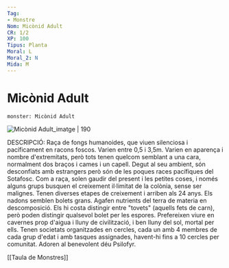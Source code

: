 ```yaml
---
Tag:
- Monstre
Nom: Micònid Adult
CR: 1/2
XP: 100
Tipus: Planta
Moral: L
Moral_2: N
Mida: M
---
```

# Micònid Adult

```statblock
monster: Micònid Adult
```

![Micònid Adult_imatge | 190](https://www.dndbeyond.com/attachments/thumbnails/5/472/350/480/ooa05-02.png)

DESCRIPCIÓ: 
Raça de fongs humanoides, que viuen silenciosa i pacíficament en racons foscos. Varien entre 0,5 i 3,5m. Varien en aparença i nombre d'extremitats, però tots tenen quelcom semblant a una cara, normalment dos braços i cames i un capell. Degut al seu ambient, són desconfiats amb estrangers però són de les poques races pacífiques del Sotafosc. Com a raça, solen gaudir del present i les petites coses, i només alguns grups busquen el creixement il·limitat de la colònia, sense ser malignes. Tenen diverses etapes de creixement i arriben als 24 anys. Els nadons semblen bolets grans. Agafen nutrients del terra de materia en descomposició. Els hi costa distingir entre "tovets" (aquells fets de carn), però poden distingir qualsevol bolet per les espores. Prefereixen viure en cavernes prop d'aigua i lluny de civilització, i ben lluny del sol, mortal per ells. Tenen societats organitzades en cercles, cada un amb 4 membres de cada grup d'edat i amb tasques assignades, havent-hi fins a 10 cercles per comunitat. Adoren al benevolent déu Psilofyr.

[[Taula de Monstres]]
